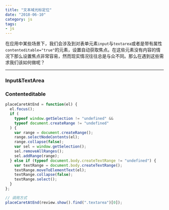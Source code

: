 ```yaml
---
title: "文本域光标定位"
date: "2018-06-10"
category: js
tags:
- js
---
```


在应用中某些场景下，我们会涉及到对表单元素`input`与`textarea`或者是带有属性`contenteditable="true"`的元素，设置自动获取焦点。在这些元素没有内容的情况下那么设置焦点非常容易，然而现实情况往往总是与众不同。那么在遇到这些需求我们该如何做呢？

---

### Input&TextArea


### Contenteditable


```js
placeCaretAtEnd = function(el) {
  el.focus();
  if (
    typeof window.getSelection != "undefined" &&
    typeof document.createRange != "undefined"
  ) {
    var range = document.createRange();
    range.selectNodeContents(el);
    range.collapse(false);
    var sel = window.getSelection();
    sel.removeAllRanges();
    sel.addRange(range);
  } else if (typeof document.body.createTextRange != "undefined") {
    var textRange = document.body.createTextRange();
    textRange.moveToElementText(el);
    textRange.collapse(false);
    textRange.select();
  }
};

// 调用方式
placeCaretAtEnd(review.show().find(".textarea")[0]);
```
